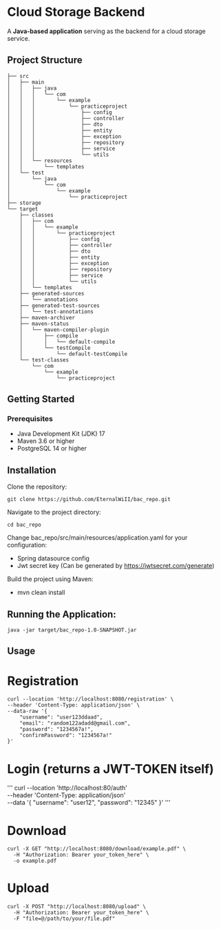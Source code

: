 # Cloud Storage Backend

A **Java-based application** serving as the backend for a cloud storage service.

## Project Structure

```
├── src
│   ├── main
│   │   ├── java
│   │   │   └── com
│   │   │       └── example
│   │   │           └── practiceproject
│   │   │               ├── config
│   │   │               ├── controller
│   │   │               ├── dto
│   │   │               ├── entity
│   │   │               ├── exception
│   │   │               ├── repository
│   │   │               ├── service
│   │   │               └── utils
│   │   └── resources
│   │       └── templates
│   └── test
│       └── java
│           └── com
│               └── example
│                   └── practiceproject
├── storage
└── target
    ├── classes
    │   ├── com
    │   │   └── example
    │   │       └── practiceproject
    │   │           ├── config
    │   │           ├── controller
    │   │           ├── dto
    │   │           ├── entity
    │   │           ├── exception
    │   │           ├── repository
    │   │           ├── service
    │   │           └── utils
    │   └── templates
    ├── generated-sources
    │   └── annotations
    ├── generated-test-sources
    │   └── test-annotations
    ├── maven-archiver
    ├── maven-status
    │   └── maven-compiler-plugin
    │       ├── compile
    │       │   └── default-compile
    │       └── testCompile
    │           └── default-testCompile
    └── test-classes
        └── com
            └── example
                └── practiceproject
```
## Getting Started

### Prerequisites

- Java Development Kit (JDK) 17
- Maven 3.6 or higher
- PostgreSQL 14 or higher

## Installation

Clone the repository:

```
git clone https://github.com/EternalWiII/bac_repo.git
```

Navigate to the project directory:
```
cd bac_repo
````
Change bac_repo/src/main/resources/application.yaml for your configuration:
- Spring datasource config
- Jwt secret key (Can be generated by https://jwtsecret.com/generate)

Build the project using Maven:
- mvn clean install

## Running the Application:
```
java -jar target/bac_repo-1.0-SNAPSHOT.jar
```

## Usage

# Registration

```
curl --location 'http://localhost:8080/registration' \
--header 'Content-Type: application/json' \
--data-raw '{
    "username": "user123ddaad",
    "email": "random122adadd@gmail.com",
    "password": "1234567a!",
    "confirmPassword": "1234567a!"
}'
```

# Login (returns a JWT-TOKEN itself)

'''
curl --location 'http://localhost:80/auth' \
--header 'Content-Type: application/json' \
--data '{
  "username": "user12",
  "password": "12345"
}'
'''

# Download

```
curl -X GET "http://localhost:8080/download/example.pdf" \
  -H "Authorization: Bearer your_token_here" \
  -o example.pdf
```

# Upload

```
curl -X POST "http://localhost:8080/upload" \
  -H "Authorization: Bearer your_token_here" \
  -F "file=@/path/to/your/file.pdf"

```


